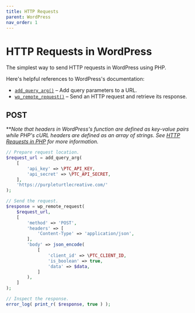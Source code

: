 ```yaml
---
title: HTTP Requests
parent: WordPress
nav_order: 1
---
```


# HTTP Requests in WordPress

The simplest way to send HTTP requests in WordPress using PHP.

Here's helpful references to WordPress's documentation:

- [`add_query_arg()`](https://developer.wordpress.org/reference/functions/add_query_arg/) – Add query parameters to a URL.
- [`wp_remote_request()`](https://developer.wordpress.org/reference/functions/wp_remote_request/) – Send an HTTP request and retrieve its response.

## POST

***Note that headers in WordPress's function are defined as key-value pairs while PHP's cURL headers are defined as an array of strings. See [HTTP Requests in PHP](https://notes.purpleturtlecreative.com/php/http-requests/) for more information.*

```php
// Prepare request location.
$request_url = add_query_arg(
	[
		'api_key' => \PTC_API_KEY,
		'api_secret' => \PTC_API_SECRET,
	],
	'https://purpleturtlecreative.com/'
);

// Send the request.
$response = wp_remote_request(
	$request_url,
	[
		'method' => 'POST',
		'headers' => [
			'Content-Type' => 'application/json',
		],
		'body' => json_encode(
			[
				'client_id' => \PTC_CLIENT_ID,
				'is_boolean' => true,
				'data' => $data,
			]
		),
	]
);

// Inspect the response.
error_log( print_r( $response, true ) );
```

